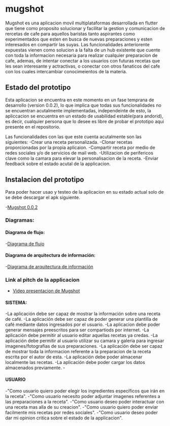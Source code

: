 # mugshot

Mugshot es una aplicacion movil multiplataformas desarrollada en flutter que tiene como proposito solucionar y facilitar la gestion y comunicacion de rercetas de 
cafe para aquellos baristas tanto aspirantes como experimentados que esten en busca de nuevas preparaciones y esten interesados en compartir las suyas.
 Las funcionalidades anteriorente expuestas vienen como solucion a la falta de un hub existente que cuente con toda la informacion necesaria para realizar 
 cualquier preparacion de cafe, ademas, de intentar conectar a los usuarios con futuras recetas que les sean interesante y actractivas, o conectar con otros 
 fanaticos del cafe con los cuales intercambiar conocimeientos de la materia. 



## Estado del prototipo
Esta aplicacion se encuentra en este momento en un fase temprana de desarrollo (version 0.0.2), lo que implica que todas sus funcionalidades no se encuentran acutalmente implementadas, independeinte de esto, la apliccacion se encuentra en un estado de usabilidad estable(para andorid), es decir, cualquier persona que lo desee es libre de probar el prototipo aqui presente en el repositorio.

Las funcionalidades con las que este cuenta acutalmente son las siguientes: 
-Crear una receta personalizada.
-Clonar recetas proporcionadas por la propia aplicaion.
-Compartir receta por medio de redes sociales y/o de servicios de mail web.
-Utilizacion de perifericos clave como la camara para elevar la personalisacion de la receta.
-Enviar feedback sobre el estado acutal de la applicacion.


## Instalacion del prototipo
Para poder hacer usao y testeo de la aplicacion en su estado actual solo de se debe descargar el apk siguiente.

-[Mugshot 0.0.2](https://github.com/chewylardo/Mugshot/blob/main/cl.spchewy.mugshot.apk)

### Diagramas:
#### Diagrama de flujo:
-[Diagrama de flujo](https://github.com/chewylardo/Mugshot/blob/main/Documentos%20y%20diagramas/Diagrama%20en%20de%20flujo.pdf)
#### Diagrama de arquitectura de información:
-[Diagrama de arquitectura de información](https://github.com/chewylardo/Mugshot/blob/main/Documentos%20y%20diagramas/Diagrama%20de%20Arquitectura%20de%20Informacion.pdf)

### Link al pitch de la applicacion

- [Video presentacion de Mugshot](https://youtu.be/_Lp05n64REs)



#### SISTEMA:

-La aplicación debe ser capaz de mostrar la información sobre una receta de café.
-La aplicación debe ser capaz de poder generar una plantilla de café mediante datos ingresados por el usuario.
-La aplicacion debe poder generar mensajes preescritos para ser compartiods por internet.
-La aplicación debe permitir al usuario editar aquellas recetas ya credas.
-La aplicación debe permitir al usuario utilizar su camara y galeria para ingresar imagenes/fotografias de sus preparaciones.
-La aplicación debe ser capaz de mostrar toda la informacion referente a la preparacion de la receta escrita por el autor de esta.
-La aplicación debe poder almacenar localmente las recetas.
-La aplicación debe poder cargar los datos almacenados previamente.
    -
#### USUARIO

-"Como usuario quiero poder elegir los ingredientes específicos que irán en la receta".
-"Como usuario necesito poder adjuntar imagenes referentes a las preparaciones a la receta".
-"Como usuario deseo poder interactuar con una receta mas alla de su creacion".
-"Como usuario quiero poder enviar facilmente mis recetas por redes sociales".
-"Como usuario deseo poder dar mi opinion critica sobre el estado de la applicacion".

